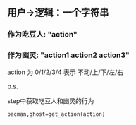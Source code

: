## 用户->逻辑：一个字符串

### 作为吃豆人: "action"

### 作为幽灵: "action1 action2 action3"

action 为 0/1/2/3/4 表示 不动/上/下/左/右

p.s.

step中获取吃豆人和幽灵的行为
```
pacman,ghost=get_action(action)
```
